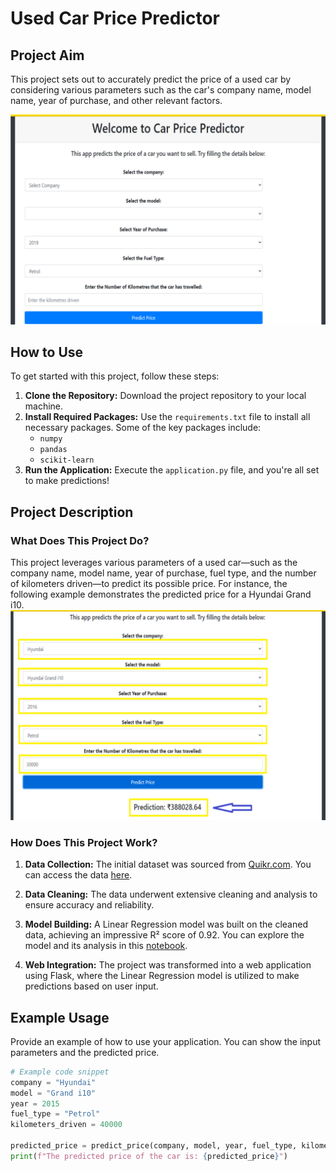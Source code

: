 # Used Car Price Predictor

## Project Aim

This project sets out to accurately predict the price of a used car by considering various parameters such as the car's company name, model name, year of purchase, and other relevant factors.

![Car Price Prediction](https://github.com/pri-ya-singh/Car-Price-Predictor/blob/main/demo.png)

## How to Use

To get started with this project, follow these steps:

1. **Clone the Repository:** Download the project repository to your local machine.
2. **Install Required Packages:** Use the `requirements.txt` file to install all necessary packages. Some of the key packages include:
   - `numpy`
   - `pandas`
   - `scikit-learn`
3. **Run the Application:** Execute the `application.py` file, and you're all set to make predictions!

## Project Description

### What Does This Project Do?

This project leverages various parameters of a used car—such as the company name, model name, year of purchase, fuel type, and the number of kilometers driven—to predict its possible price. For instance, the following example demonstrates the predicted price for a Hyundai Grand i10.
![Car Price Prediction](https://github.com/pri-ya-singh/Car-Price-Predictor/blob/main/predict.png)


### How Does This Project Work?

1. **Data Collection:** The initial dataset was sourced from [Quikr.com](https://quikr.com). You can access the data [here](https://github.com/pri-ya-singh/Car-Price-Predictor/blob/main/quikr_car.csv).

2. **Data Cleaning:** The data underwent extensive cleaning and analysis to ensure accuracy and reliability.

3. **Model Building:** A Linear Regression model was built on the cleaned data, achieving an impressive R² score of 0.92. You can explore the model and its analysis in this [notebook](https://github.com/pri-ya-singh/Car-Price-Predictor/blob/main/Quikr%20Predictor.ipynb).

4. **Web Integration:** The project was transformed into a web application using Flask, where the Linear Regression model is utilized to make predictions based on user input.

## Example Usage

Provide an example of how to use your application. You can show the input parameters and the predicted price.

```python
# Example code snippet
company = "Hyundai"
model = "Grand i10"
year = 2015
fuel_type = "Petrol"
kilometers_driven = 40000

predicted_price = predict_price(company, model, year, fuel_type, kilometers_driven)
print(f"The predicted price of the car is: {predicted_price}")
